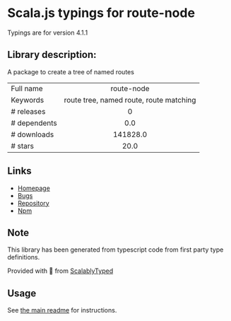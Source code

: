 
# Scala.js typings for route-node

Typings are for version 4.1.1

## Library description:
A package to create a tree of named routes

|                    |                 |
| ------------------ | :-------------: |
| Full name          | route-node |
| Keywords           | route tree, named route, route matching |
| # releases         | 0 |
| # dependents       | 0.0 |
| # downloads        | 141828.0 |
| # stars            | 20.0 |

## Links
- [Homepage](https://github.com/troch/route-node)
- [Bugs](https://github.com/troch/route-node/issues)
- [Repository](https://github.com/troch/route-node)
- [Npm](https://www.npmjs.com/package/route-node)
    


## Note
This library has been generated from typescript code from first party type definitions.

Provided with :purple_heart: from [ScalablyTyped](https://github.com/oyvindberg/ScalablyTyped)

## Usage
See [the main readme](../../readme.md) for instructions.


